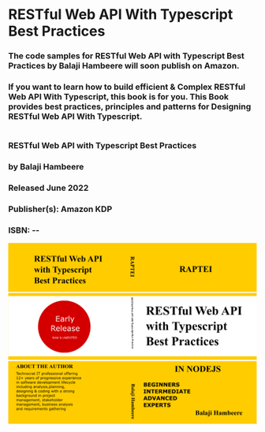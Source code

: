 # RESTful Web API With Typescript Best Practices

### The code samples for RESTful Web API with Typescript Best Practices by Balaji Hambeere will soon publish on Amazon.

### If you want to learn how to build efficient & Complex RESTful Web API With Typescript, this book is for you. This Book provides best practices, principles and patterns for Designing RESTful Web API With Typescript.

#

### RESTful Web API with Typescript Best Practices
### by Balaji Hambeere
### Released June 2022
### Publisher(s): Amazon KDP
### ISBN: --

![RESTful Web API With Typescript Best Practices](Book-Cover.png)
